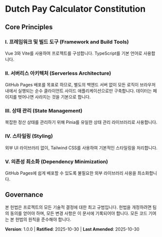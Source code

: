 <!--
Sync Impact Report:
- Version change: 0.0.0 → 1.0.0
- List of modified principles: N/A (Initial creation)
- Added sections: Core Principles, Governance
- Removed sections: [SECTION_2_NAME], [SECTION_3_NAME]
- Templates requiring updates:
  - ✅ .specify/templates/plan-template.md
  - ✅ .specify/templates/spec-template.md
  - ✅ .specify/templates/tasks-template.md
- Follow-up TODOs: None
-->
# Dutch Pay Calculator Constitution

## Core Principles

### I. 프레임워크 및 빌드 도구 (Framework and Build Tools)
Vue 3와 Vite를 사용하여 프로젝트를 구성합니다. TypeScript를 기본 언어로 사용합니다.

### II. 서버리스 아키텍처 (Serverless Architecture)
GitHub Pages 배포를 목표로 하므로, 별도의 백엔드 서버 없이 모든 로직이 브라우저 내에서 실행되는 순수 클라이언트 사이드 애플리케이션으로만 구축합니다. 데이터는 페이지를 벗어나면 사라지는 것을 기본으로 합니다.

### III. 상태 관리 (State Management)
복잡한 정산 상태를 관리하기 위해 Pinia를 유일한 상태 관리 라이브러리로 사용합니다.

### IV. 스타일링 (Styling)
외부 UI 라이브러리 없이, Tailwind CSS를 사용하여 기본적인 스타일링을 처리합니다.

### V. 의존성 최소화 (Dependency Minimization)
GitHub Pages에 쉽게 배포할 수 있도록 불필요한 외부 라이브러리 사용을 최소화합니다.

## Governance

본 헌법은 프로젝트의 모든 기술적 결정에 대한 최고 규범입니다. 헌법을 개정하려면 팀의 동의를 얻어야 하며, 모든 변경 사항은 이 문서에 기록되어야 합니다. 모든 코드 기여는 본 헌법의 원칙을 준수해야 합니다.

**Version**: 1.0.0 | **Ratified**: 2025-10-30 | **Last Amended**: 2025-10-30